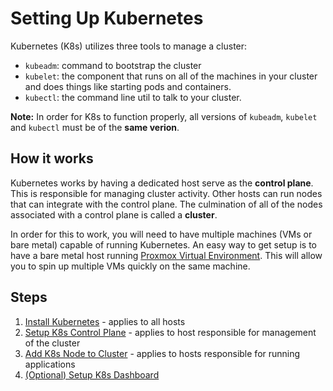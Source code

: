 # Setting Up Kubernetes

Kubernetes (K8s) utilizes three tools to manage a cluster:

- `kubeadm`: command to bootstrap the cluster
- `kubelet`: the component that runs on all of the machines in your cluster and does things like starting pods and containers.
- `kubectl`: the command line util to talk to your cluster.

**Note:** In order for K8s to function properly, all versions of `kubeadm`, `kubelet` and `kubectl` must be of the **same verion**.

## How it works

Kubernetes works by having a dedicated host serve as the **control plane**. This is responsible for managing cluster activity. Other hosts can run nodes that can integrate with the control plane. The culmination of all of the nodes associated with a control plane is called a **cluster**.

In order for this to work, you will need to have multiple machines (VMs or bare metal) capable of running Kubernetes. An easy way to get setup is to have a bare metal host running [Proxmox Virtual Environment](../../proxmox_ve/README.md). This will allow you to spin up multiple VMs quickly on the same machine.

## Steps

1. [Install Kubernetes](installation/README.md) - applies to all hosts
2. [Setup K8s Control Plane](control_plane/README.md) - applies to host responsible for management of the cluster
3. [Add K8s Node to Cluster](control_plane/README.md#add-nodes-to-cluster) - applies to hosts responsible for running applications
4. [(Optional) Setup K8s Dashboard](gui/README.md)
